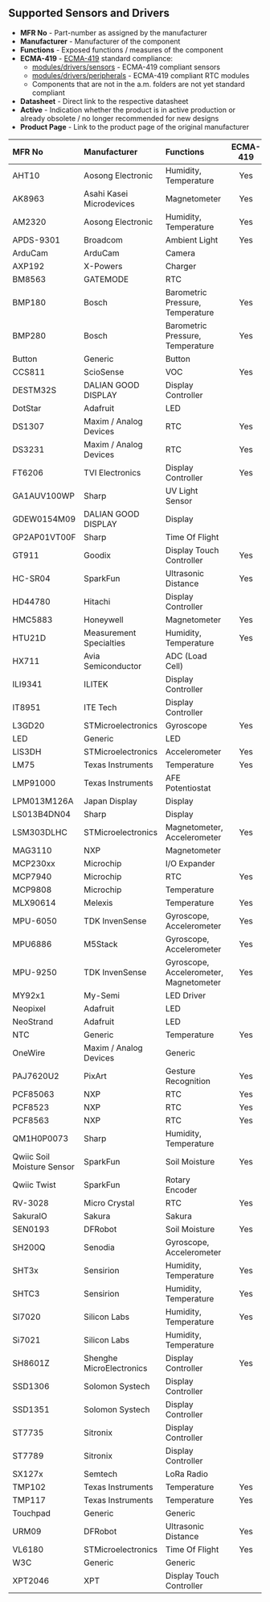 ## Supported Sensors and Drivers

* **MFR No** - Part-number as assigned by the manufacturer
* **Manufacturer**  - Manufacturer of the component
* **Functions** - Exposed functions / measures of the component
* **ECMA-419** - [ECMA-419](https://www.ecma-international.org/publications-and-standards/standards/ecma-419/) standard compliance:
   * [modules/drivers/sensors](https://github.com/Moddable-OpenSource/moddable/tree/public/modules/drivers/sensors) - ECMA-419 compliant sensors
   * [modules/drivers/peripherals](https://github.com/Moddable-OpenSource/moddable/tree/public/modules/drivers/peripherals) - ECMA-419 compliant RTC modules
   * Components that are not in the a.m. folders are not yet standard compliant
* **Datasheet** - Direct link to the respective datasheet
* **Active** - Indication whether the product is in active production or already obsolete / no longer recommended for new designs
* **Product Page** - Link to the product page of the original manufacturer

| **MFR No**                 | **Manufacturer**         | **Functions**                          | **ECMA-419** | **Datasheet**                                                                                                                                                        | **Active** | **Product Page**                                                                                                                                                                 |
| :------------------------- | :----------------------- | :------------------------------------- | :----------: | :------------------------------------------------------------------------------------------------------------------------------------------------------------------: | :--------: | :------------------------------------------------------------------------------------------------------------------------------------------------------------------------------: |
| AHT10                      | Aosong Electronic        | Humidity, Temperature                  | Yes          | [Link](https://server4.eca.ir/eshop/AHT10/Aosong_AHT10_en_draft_0c.pdf)                                                                                              |            | [Link](http://www.aosong.com/en/products-40.html)                                                                                                                                |
| AK8963                     | Asahi Kasei Microdevices | Magnetometer                           | Yes          | [Link](https://download.mikroe.com/documents/datasheets/ak8963c-datasheet.pdf)                                                                                       |            |                                                                                                                                                                                  |
| AM2320                     | Aosong Electronic        | Humidity, Temperature                  | Yes          | [Link](https://cdn-learn.adafruit.com/downloads/pdf/adafruit-am2320-temperature-humidity-i2c-sensor.pdf)                                                             |            | [Link](http://www.aosong.com/en/products-41.html)                                                                                                                                |
| APDS-9301                  | Broadcom                 | Ambient Light                          | Yes          | [Link](https://www2.mouser.com/datasheet/2/678/av02-2315en-1827955.pdf)                                                                                              | No         | [Link](https://www.broadcom.com/products/optical-sensors/ambient-light-photo-sensors/apds-9301)                                                                                  |
| ArduCam                    | ArduCam                  | Camera                                 |              | [Link](https://www.arducam.com/)                                                                                                                                     |            |                                                                                                                                                                                  |
| AXP192                     | X-Powers                 | Charger                                |              | [Link](http://www.x-powers.com/en.php/Info/down/id/50)                                                                                                               |            | [Link](http://www.x-powers.com/en.php/Info/product_detail/article_id/29)                                                                                                         |
| BM8563                     | GATEMODE                 | RTC                                    |              | [Link](https://datasheet.lcsc.com/lcsc/2207281130_GATEMODE-BM8563ESA_C269877.pdf)                                                                                    |            |                                                                                                                                                                                  |
| BMP180                     | Bosch                    | Barometric Pressure, Temperature       | Yes          | [Link](https://eu.mouser.com/datasheet/2/783/BST-BMP180-DS000-1509579.pdf)                                                                                           | No         |                                                                                                                                                                                  |
| BMP280                     | Bosch                    | Barometric Pressure, Temperature       | Yes          | [Link](https://www.bosch-sensortec.com/media/boschsensortec/downloads/datasheets/bst-bmp280-ds001.pdf)                                                               | No         | [Link](https://www.bosch-sensortec.com/products/environmental-sensors/pressure-sensors/bmp280/)                                                                                  |
| Button                     | Generic                  | Button                                 |              | n/a                                                                                                                                                                  |            |                                                                                                                                                                                  |
| CCS811                     | ScioSense                | VOC                                    | Yes          | [Link](https://www.sciosense.com/wp-content/uploads/documents/SC-001232-DS-3-CCS811B-Datasheet-Revision-2.pdf)                                                       | No         | [Link](https://www.sciosense.com/products/air-quality-sensors-environmental-sensors/ccs811/)                                                                                     |
| DESTM32S                   | DALIAN GOOD DISPLAY      | Display Controller                     |              | [Link](https://www.e-paper-display.com/DESTM32-S%20Specification%20ver1.3e862.pdf?method=picker&flag=all&id=5a704370-425a-46c9-a84e-0629ff199b31&fileId=467&v=4.zip) |            |                                                                                                                                                                                  |
| DotStar                    | Adafruit                 | LED                                    |              | n/a                                                                                                                                                                  |            |                                                                                                                                                                                  |
| DS1307                     | Maxim / Analog Devices   | RTC                                    | Yes          | [Link](https://www.analog.com/media/en/technical-documentation/data-sheets/DS1307.pdf)                                                                               |            | [Link](https://www.analog.com/en/products/ds1307.html#product-overview)                                                                                                          |
| DS3231                     | Maxim / Analog Devices   | RTC                                    | Yes          | [Link](https://datasheets.maximintegrated.com/en/ds/DS3231.pdf)                                                                                                      |            | [Link](https://www.analog.com/en/products/ds3231.html)                                                                                                                           |
| FT6206                     | TVI Electronics          | Display Controller                     | Yes          | [Link](https://www.tvielectronics.com/ocart/download/controller/FT6206.pdf)                                                                                          |            | [Link](https://www.tvielectronics.com/ocart/ttl28g-2403200w)                                                                                                                     |
| GA1AUV100WP                | Sharp                    | UV Light Sensor                        |              | [Link](https://www.mouser.com/datasheet/2/365/GA1AUV100WP_SPEC-1360346.pdf)                                                                                          |            | [Link](https://www.sharpsde.com/products/optoelectronic-components/model/ga1auv100wp/)                                                                                           |
| GDEW0154M09                | DALIAN GOOD DISPLAY      | Display                                |              | [Link](https://www.good-display.com/comp/xcompanyFile/downloadNew.do?appId=24&fid=333&id=19)                                                                         |            | [Link](https://www.good-display.com/product/1.54-inch-e-paper-display-high-resolution-200x200-fast-refresh,-GDEW0154M09-206.html)                                                |
| GP2AP01VT00F               | Sharp                    | Time Of Flight                         |              | [Link](https://www.mouser.de/datasheet/2/365/Sharp_Electronic_Components_2016_Catalog-1839228.pdf)                                                                   |            |                                                                                                                                                                                  |
| GT911                      | Goodix                   | Display Touch Controller               | Yes          | [Link](https://www.distec.de/fileadmin/pdf/produkte/Touchcontroller/DDGroup/GT911_Datasheet.pdf)                                                                     |            | [Link](https://www.goodix.com/en/product/touch/touch_screen_controller)                                                                                                          |
| HC-SR04                    | SparkFun                 | Ultrasonic Distance                    | Yes          | [Link](https://cdn.sparkfun.com/datasheets/Sensors/Proximity/HCSR04.pdf)                                                                                             |            | [Link](https://www.sparkfun.com/products/15569)                                                                                                                                  |
| HD44780                    | Hitachi                  | Display Controller                     |              | [Link](https://www.adafruit.com/datasheets/HD44780.pdf)                                                                                                              |            |                                                                                                                                                                                  |
| HMC5883                    | Honeywell                | Magnetometer                           | Yes          | [Link](https://cdn-shop.adafruit.com/datasheets/HMC5883L_3-Axis_Digital_Compass_IC.pdf)                                                                              |            |                                                                                                                                                                                  |
| HTU21D                     | Measurement Specialties  | Humidity, Temperature                  | Yes          | [Link](https://www2.mouser.com/datasheet/2/418/5/NG_DS_HPC199_6_A1-1128627.pdf)                                                                                      |            | [Link](https://www.te.com/usa-en/product-CAT-HSC0004.html?q=HTU21D&source=header)                                                                                                |
| HX711                      | Avia Semiconductor       | ADC (Load Cell)                        |              | [Link](http://en.aviaic.com/images/ueditor/1566291913105272.pdf)                                                                                                     |            | [Link](http://en.aviaic.com/detail/730856.html)                                                                                                                                  |
| ILI9341                    | ILITEK                   | Display Controller                     |              | [Link](https://www.digikey.com/htmldatasheets/production/1640716/0/0/1/ILI9341-Datasheet.pdf)                                                                        |            |                                                                                                                                                                                  |
| IT8951                     | ITE Tech                 | Display Controller                     |              | [Link](https://www.waveshare.net/w/upload/1/18/IT8951_D_V0.2.4.3_20170728.pdf)                                                                                       |            | [Link](https://www.ite.com.tw/en/product/view?mid=95)                                                                                                                            |
| L3GD20                     | STMicroelectronics       | Gyroscope                              | Yes          | [Link](https://www.st.com/resource/en/datasheet/l3gd20.pdf)                                                                                                          | No         | [Link](https://www.st.com/en/mems-and-sensors/l3gd20.html)                                                                                                                       |
| LED                        | Generic                  | LED                                    |              | n/a                                                                                                                                                                  |            |                                                                                                                                                                                  |
| LIS3DH                     | STMicroelectronics       | Accelerometer                          | Yes          | [Link](https://www.st.com/resource/en/datasheet/lis3dh.pdf)                                                                                                          |            | [Link](https://www.st.com/en/mems-and-sensors/lis3dh.html)                                                                                                                       |
| LM75                       | Texas Instruments        | Temperature                            | Yes          | [Link](https://www.ti.com/lit/gpn/lm75b)                                                                                                                             |            | [Link](https://www.ti.com/product/LM75B)                                                                                                                                         |
| LMP91000                   | Texas Instruments        | AFE Potentiostat                       |              | [Link](https://www.ti.com/lit/gpn/lmp91000)                                                                                                                          |            | [Link](https://www.ti.com/product/LMP91000)                                                                                                                                      |
| LPM013M126A                | Japan Display            | Display                                |              | [Link](https://www.j-display.com/product/pdf/Datasheet/4LPM013M126A_specification_Ver02.pdf)                                                                         |            |                                                                                                                                                                                  |
| LS013B4DN04                | Sharp                    | Display                                |              | [Link](https://www.mouser.com/catalog/specsheets/LS013B4DN04(3V_FPC).pdf)                                                                                            |            |                                                                                                                                                                                  |
| LSM303DLHC                 | STMicroelectronics       | Magnetometer, Accelerometer            | Yes          | [Link](https://www.st.com/resource/en/datasheet/lsm303dlhc.pdf)                                                                                                      | No         | [Link](https://www.st.com/en/mems-and-sensors/lsm303dlhc.html)                                                                                                                   |
| MAG3110                    | NXP                      | Magnetometer                           |              | [Link](https://www.nxp.com/docs/en/data-sheet/MAG3110.pdf)                                                                                                           | No         | [Link](https://www.nxp.com/products/no-longer-manufactured/high-accuracy-3d-magnetometer:MAG3110)                                                                                |
| MCP230xx                   | Microchip                | I/O Expander                           |              | [Link](https://ww1.microchip.com/downloads/aemDocuments/documents/APID/ProductDocuments/DataSheets/MCP23017-Data-Sheet-DS20001952.pdf)                               |            | [Link](https://www.microchip.com/en-us/product/mcp23017)                                                                                                                         |
| MCP7940                    | Microchip                | RTC                                    | Yes          | [Link](https://ww1.microchip.com/downloads/aemDocuments/documents/MPD/ProductDocuments/DataSheets/MCP7940N-Battery-Backed-I2C-RTCC-with-SRAM-20005010J.pdf)          |            | [Link](https://www.microchip.com/en-us/product/MCP7940N)                                                                                                                         |
| MCP9808                    | Microchip                | Temperature                            |              | [Link](https://ww1.microchip.com/downloads/en/DeviceDoc/25095A.pdf)                                                                                                  |            | [Link](https://www.microchip.com/en-us/product/MCP9808)                                                                                                                          |
| MLX90614                   | Melexis                  | Temperature                            | Yes          | [Link](https://media.melexis.com/-/media/files/documents/datasheets/mlx90614-datasheet-melexis.pdf)                                                                  |            | [Link](https://www.melexis.com/en/product/mlx90614/digital-plug-play-infrared-thermometer-to-can)                                                                                |
| MPU-6050                   | TDK InvenSense           | Gyroscope, Accelerometer               | Yes          | [Link](https://invensense.tdk.com/wp-content/uploads/2015/02/MPU-6000-Datasheet1.pdf)                                                                                | No         | [Link](https://invensense.tdk.com/products/motion-tracking/6-axis/mpu-6050/)                                                                                                     |
| MPU6886                    | M5Stack                  | Gyroscope, Accelerometer               | Yes          | [Link](https://m5stack.oss-cn-shenzhen.aliyuncs.com/resource/docs/datasheet/core/MPU-6886-000193%2Bv1.1_GHIC_en.pdf)                                                 |            | [Link](https://shop.m5stack.com/products/6-axis-imu-unitmpu6886)                                                                                                                 |
| MPU-9250                   | TDK InvenSense           | Gyroscope, Accelerometer, Magnetometer | Yes          | [Link](https://invensense.wpenginepowered.com/wp-content/uploads/2015/02/PS-MPU-9250A-01-v1.1.pdf)                                                                   | No         | [Link](https://invensense.tdk.com/products/motion-tracking/9-axis/mpu-9250/)                                                                                                     |
| MY92x1                     | My-Semi                  | LED Driver                             |              | [Link](http://www.my-semi.com.tw/file/MY9231_BF_0.91.pdf)                                                                                                            |            | [Link](http://www.my-semi.com/content/products/product_mean.aspx?id=4)                                                                                                           |
| Neopixel                   | Adafruit                 | LED                                    |              | n/a                                                                                                                                                                  |            |                                                                                                                                                                                  |
| NeoStrand                  | Adafruit                 | LED                                    |              | n/a                                                                                                                                                                  |            |                                                                                                                                                                                  |
| NTC                        | Generic                  | Temperature                            | Yes          | n/a                                                                                                                                                                  |            |                                                                                                                                                                                  |
| OneWire                    | Maxim / Analog Devices   | Generic                                |              | [Link](https://www.analog.com/media/en/technical-documentation/tech-articles/1wire-communication-through-software--maxim-integrated.pdf)                             |            |                                                                                                                                                                                  |
| PAJ7620U2                  | PixArt                   | Gesture Recognition                    | Yes          | [Link](https://www.waveshare.com/w/upload/1/15/PAJ7620U2_GDS-R1.0_29032016_41002AEN.pdf)                                                                             |            | [Link](https://www.pixart.com/products-detail/37/PAJ7620U2)                                                                                                                      |
| PCF85063                   | NXP                      | RTC                                    | Yes          | [Link](https://www.nxp.com/docs/en/data-sheet/PCF85063A.pdf)                                                                                                         |            | [Link](https://www.nxp.com/products/peripherals-and-logic/signal-chain/real-time-clocks/rtcs-with-ic-bus/tiny-real-time-clock-calendar-with-alarm-function-and-ic-bus:PCF85063A) |
| PCF8523                    | NXP                      | RTC                                    | Yes          | [Link](https://www.nxp.com/docs/en/data-sheet/PCF8523.pdf)                                                                                                           |            | [Link](https://www.nxp.com/products/peripherals-and-logic/signal-chain/real-time-clocks/rtcs-with-ic-bus/100-na-real-time-clock-calendar-with-battery-backup:PCF8523)            |
| PCF8563                    | NXP                      | RTC                                    | Yes          | [Link](https://www.nxp.com/docs/en/data-sheet/PCF8563.pdf)                                                                                                           |            | [Link](https://www.nxp.com/products/peripherals-and-logic/signal-chain/real-time-clocks/rtcs-with-ic-bus/real-time-clock-calendar:PCF8563)                                       |
| QM1H0P0073                 | Sharp                    | Humidity, Temperature                  |              | [Link](https://media.digikey.com/pdf/Data%20Sheets/Sharp%20PDFs/QM1H0P0073.pdf)                                                                                      |            |                                                                                                                                                                                  |
| Qwiic Soil Moisture Sensor | SparkFun                 | Soil Moisture                          | Yes          | [Link](https://www.sparkfun.com/products/17731)                                                                                                                      |            | [Link](https://www.sparkfun.com/products/17731)                                                                                                                                  |
| Qwiic Twist                | SparkFun                 | Rotary Encoder                         |              | [Link](https://www.sparkfun.com/products/15083)                                                                                                                      |            | [Link](https://www.sparkfun.com/products/15083)                                                                                                                                  |
| RV-3028                    | Micro Crystal            | RTC                                    | Yes          | [Link](https://www.microcrystal.com/fileadmin/Media/Products/RTC/Datasheet/RV-3028-C7.pdf)                                                                           |            | [Link](https://www.microcrystal.com/en/products/real-time-clock-rtc-modules/rv-3028-c7/)                                                                                         |
| SakuraIO                   | Sakura                   | Sakura                                 |              | [Link](https://github.com/sakuraio/SakuraIOArduino)                                                                                                                  |            |                                                                                                                                                                                  |
| SEN0193                    | DFRobot                  | Soil Moisture                          | Yes          | [Link](https://wiki.dfrobot.com/Capacitive_Soil_Moisture_Sensor_SKU_SEN0193)                                                                                         |            | [Link](https://wiki.dfrobot.com/Capacitive_Soil_Moisture_Sensor_SKU_SEN0193)                                                                                                     |
| SH200Q                     | Senodia                  | Gyroscope, Accelerometer               |              | [Link](https://m5stack.oss-cn-shenzhen.aliyuncs.com/resource/docs/datasheet/core/SH200Q_en.pdf)                                                                      | No         |                                                                                                                                                                                  |
| SHT3x                      | Sensirion                | Humidity, Temperature                  | Yes          | [Link](https://sensirion.com/resource/datasheet/sht3x-a)                                                                                                             |            | [Link](https://sensirion.com/products/catalog/?filter_series=370b616d-de4c-469f-a22b-e5e8737481b5)                                                                               |
| SHTC3                      | Sensirion                | Humidity, Temperature                  | Yes          | [Link](https://sensirion.com/media/documents/643F9C8E/63A5A436/Datasheet_SHTC3.pdf)                                                                                  |            | [Link](https://sensirion.com/products/catalog/SHTC3/)                                                                                                                            |
| SI7020                     | Silicon Labs             | Humidity, Temperature                  | Yes          | [Link](https://www.silabs.com/documents/public/data-sheets/Si7020-A20.pdf)                                                                                           |            | [Link](https://www.silabs.com/sensors/humidity/si7006-13-20-21-34/device.si7020-a20-gm1?tab=specs)                                                                               |
| Si7021                     | Silicon Labs             | Humidity, Temperature                  |              | [Link](https://www.silabs.com/documents/public/data-sheets/Si7021-A20.pdf)                                                                                           |            | [Link](https://www.silabs.com/sensors/humidity/si7006-13-20-21-34/device.si7021-a20-gm1?tab=specs)                                                                               |
| SH8601Z                    | Shenghe MicroElectronics | Display Controller                     | Yes          | [Link](https://v4.cecdn.yun300.cn/100001_1909185148/IC%20Driver%20SH8601Z0.PDF)                                                                                  | [Link](http://www.dwo.net.cn/h-pd-11906.html)
| SSD1306                    | Solomon Systech          | Display Controller                     |              | [Link](https://cdn-shop.adafruit.com/datasheets/SSD1306.pdf)                                                                                                         |            | [Link](https://www.solomon-systech.com/product/ssd1306/)                                                                                                                         |
| SSD1351                    | Solomon Systech          | Display Controller                     |              | [Link](https://www.digikey.co.il/htmldatasheets/production/1797896/0/0/1/ssd1351.pdf)                                                                                |            | [Link](https://www.solomon-systech.com/product/ssd1351/)                                                                                                                         |
| ST7735                     | Sitronix                 | Display Controller                     |              | [Link](https://www.displayfuture.com/Display/datasheet/controller/ST7735.pdf)                                                                                        |            |                                                                                                                                                                                  |
| ST7789                     | Sitronix                 | Display Controller                     |              | [Link](https://www.crystalfontz.com/controllers/Sitronix/ST7789V/470/)                                                                                               |            |                                                                                                                                                                                  |
| SX127x                     | Semtech                  | LoRa Radio                             |              | [Link](https://www2.mouser.com/pdfdocs/sx1276_77_78_79.pdf)                                                                                                          |            |                                                                                                                                                                                  |
| TMP102                     | Texas Instruments        | Temperature                            | Yes          | [Link](https://www.ti.com/lit/gpn/tmp102)                                                                                                                            |            | [Link](https://www.ti.com/product/TMP102)                                                                                                                                        |
| TMP117                     | Texas Instruments        | Temperature                            | Yes          | [Link](https://www.ti.com/lit/gpn/tmp117)                                                                                                                            |            | [Link](https://www.ti.com/product/TMP117)                                                                                                                                        |
| Touchpad                   | Generic                  | Generic                                |              | n/a                                                                                                                                                                  |            |                                                                                                                                                                                  |
| URM09                      | DFRobot                  | Ultrasonic Distance                    | Yes          | [Link](https://wiki.dfrobot.com/URM09_Ultrasonic_Sensor_(Gravity-I2C)_(V1.0)_SKU_SEN0304)                                                                            |            | [Link](https://wiki.dfrobot.com/URM09_Ultrasonic_Sensor_(Gravity_Analog)_SKU_SEN0307)                                                                                            |
| VL6180                     | STMicroelectronics       | Time Of Flight                         | Yes          | [Link](https://www.st.com/resource/en/datasheet/vl6180.pdf)                                                                                                          |            | [Link](https://www.st.com/en/imaging-and-photonics-solutions/vl6180.html)                                                                                                        |
| W3C                        | Generic                  | Generic                                |              | n/a                                                                                                                                                                  |            |                                                                                                                                                                                  |
| XPT2046                    | XPT                      | Display Touch Controller               |              | [Link](https://grobotronics.com/images/datasheets/xpt2046-datasheet.pdf)                                                                                             |            |                                                                                                                                                                                  |
